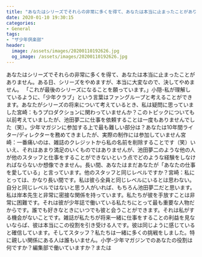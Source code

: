 ```yaml
---
title: "あなたはシリーズでそれらの非常に多くを得て、あなたは本当に止まったことがありません。"
date: 2020-01-10 19:30:15
categories:
- General
tags:
- "ザ少年倶楽部"
header:
  image: /assets/images/20200110192626.jpg
  og_image: /assets/images/20200110192626.jpg
---
```


あなたはシリーズでそれらの非常に多くを得て、あなたは本当に止まったことがありません。ある日、シリーズをやめますが、本当に大変なので、決してやめません。 「これが最後のシリーズになることを願っています。」小隠-私が理解しているように、「少年クラブ」という言葉はファングループと考えることができます。あなたがシリーズの将来について考えているとき、私は疑問に思っていました宮崎：もうプロダクションに関わっていませんか？このトピックについても以前考えていましたが、池田夢二に仕事を依頼することは一度もありませんでした（笑）。少年マガジンに参加する上で最も難しい部分は？あなたは10年間ライター/ディレクターを務めてきましたが、実際の制作には参加していません宮崎：一番痛いのは、雑誌のクレジットから私の名前を削除することです（笑）いいえ、それはあまり満足のいくものではありませんが、池田夢二のような他の人が他のスタッフと仕事をすることができないという点でどのような経験をしなければならないか想像できません。長い間、あなたはまだあなたが「あなたの仕事を愛している」と言っています。他のスタッフと同じレベルですか？宮崎：私にとっては、かなり長い間です。私は彼ら全員と同じレベルにいるとは思わない。自分と同じレベルではないと思う人がいれば、もちろん池田夢二だと思います。私は岸本先生と非常に密接な関係を持っています。私たちが彼を手放すことは非常に困難です。それは彼が少年誌で働いている私たちにとって最も重要な人物だからです。誰でも好きなときにいつでも彼と会うことができます。それは私がする機会がないことです。雑誌が私たちが将来一緒に仕事をすることの利益を見ないならば、彼は本当にこの役割を引き受ける人です。彼は同じように感じていると確信しています。そしてスタッフ？私たちは一緒に多くの挑戦をしました。特に親しい関係にある人は誰もいません。小学-少年マガジンでのあなたの役割は何ですか？編集部で働いていますか？または
